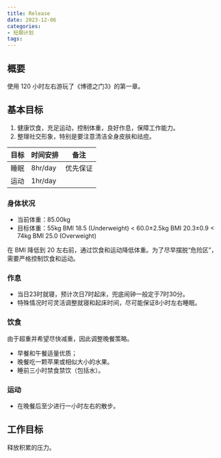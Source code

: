```yaml
---
title: Release
date: 2023-12-06
categories:
- 短期计划
tags:
---
```


## 概要

使用 120 小时左右游玩了《博德之门3》的第一章。

## 基本目标

1. 健康饮食，充足运动，控制体重，良好作息，保障工作能力。
2. 整理社交形象，特别是要注意清洁全身皮肤和祛痘。

| 目标 | 时间安排 | 备注 |
| --- | --- | --- |
| 睡眠 | 8hr/day | 优先保证 |
| 运动 | 1hr/day | |

### 身体状况

- 当前体重：85.00kg
- 目标体重：55kg BMI 18.5 (Underweight) < 60.0±2.5kg BMI 20.3±0.9 < 74kg BMI 25.0 (Overweight)

在 BMI 降低到 20 左右前，通过饮食和运动降低体重。为了尽早摆脱“危险区”，需要严格控制饮食和运动。

### 作息

- 当日23时就寝，预计次日7时起床，兜底闹钟一般定于7时30分。
- 特殊情况时可灵活调整就寝和起床时间，尽可能保证8小时左右睡眠。

### 饮食

由于超重并希望尽快减重，因此调整晚餐策略。

- 早餐和午餐适量优质；
- 晚餐吃一颗苹果或相似大小的水果。
- 睡前三小时禁食禁饮（包括水）。

### 运动

- 在晚餐后至少进行一小时左右的散步。

## 工作目标

释放积累的压力。

<!-- | 类别 | 安排 | 项目 | 备注 |
| --- | --- | --- | --- |
| 语言综合 | 1hr/day | 练习汉语、英语和日语 |
| 编程大师 | 1hr/day | 算法练习
| 编程大师 | | 训练键盘速度并打造键盘速度练习工具，可参考 qwert-learner 和 typing.com；练习算法。 |
| 职业准备 | 2hr/iter | 编写简历并完善项目 |
| 职业准备 | 6hr/iter | 迭代 MetaDream |
| 公开交流 | 1hr/iter | 编写 wordpress-theme-yuu |
| 艺术创作 | 1hr/iter | 打造风格 |
| 艺术创作 | 8hr/iter | 编写《DKPK》| -->
